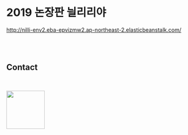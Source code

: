 # 2019 논장판 늴리리야

http://nilli-env2.eba-epvizmw2.ap-northeast-2.elasticbeanstalk.com/

<br/>
<br/>

## Contact

<br/>

[<img src="https://cdn.worldvectorlogo.com/logos/instagram-glyph-1.svg" width="100px" height="auto">](https://www.instagram.com/nill.illa/?hl=ko, "google link")